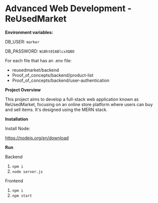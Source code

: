 # Advanced Web Development - ReUsedMarket

**Environment variables:**

DB_USER: `marker`

DB_PASSWORD: `WiBht0IABlcxXQBO`

For each file that has an .env file:
 - reusedmarket/backend
 - Proof_of_concepts/backend/product-list
 - Proof_of_concepts/backend/user-authentication

**Project Overview**

This project aims to develop a full-stack web application known as ReUsedMarket, focusing on an online store platform where users can buy and sell items. It's designed using the MERN stack.

**Installation**

Install Node:

https://nodejs.org/en/download

**Run**

Backend
1. `npm i`
2. `node server.js`

Frontend
1. `npm i`
2. `npm start`







